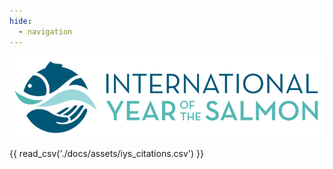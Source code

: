 ```yaml
---
hide:
  - navigation
---
```


![IYS Logo](assets/Logo_Horizontal.png)

<div id="networkD3-container"></div>

{{ read_csv('./docs/assets/iys_citations.csv') }}
